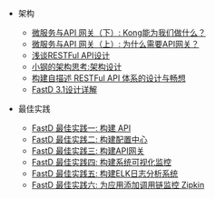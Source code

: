 - 架构
    - [微服务与API 网关（下）: Kong能为我们做什么？](blog/why-need-kong-2.md)
    - [微服务与API 网关（上）: 为什么需要API网关？](blog/why-need-kong-1.md)
    - [浅谈RESTFul API设计](blog/talk-restful-api.md)
    - [小钢的架构思考:架构设计](blog/think-architecture.md)
    - [构建自描述 RESTFul API 体系的设计与畅想](blog/restful-api.md)
    - [FastD 3.1设计详解](blog/3-1-api-design.md)

- 最佳实践
    - [FastD 最佳实践一: 构建 API](blog/practice/practice-1-created-api.md)
    - [FastD 最佳实践二: 构建配置中心](blog/practice/practice-2-created-configure.md)
    - [FastD 最佳实践三: 构建API网关](blog/practice/practice-3-created-gateway.md)
    - [FastD 最佳实践四: 构建系统可视化监控](blog/practice/practice-4-created-monitor.md)
    - [FastD 最佳实践五: 构建ELK日志分析系统](blog/practice/practice-5-created-log.md)
    - [FastD 最佳实践六: 为应用添加调用链监控 Zipkin](blog/practice/practice-6-created-zipkin.md)
